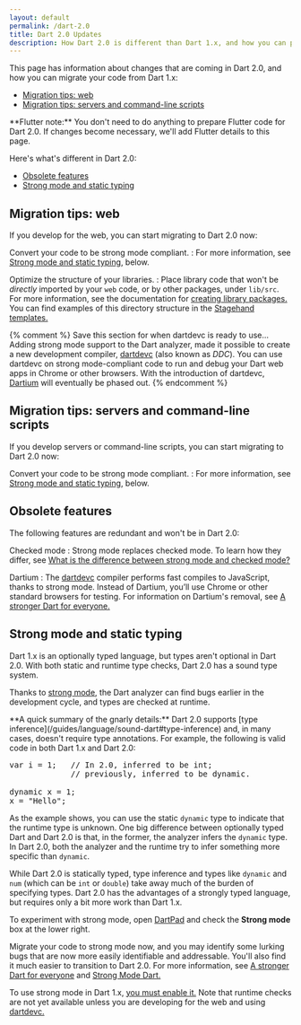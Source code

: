 ```yaml
---
layout: default
permalink: /dart-2.0
title: Dart 2.0 Updates
description: How Dart 2.0 is different than Dart 1.x, and how you can prepare.
---
```


This page has information about changes that are coming in Dart 2.0,
and how you can migrate your code from Dart 1.x:

* [Migration tips: web](#migration-tips-web)
* [Migration tips: servers and command-line scripts](#migration-tips-servers-and-command-line-scripts)

<aside class="alert alert-info" markdown="1">
**Flutter note:** You don't need to do anything to prepare Flutter code
for Dart 2.0. If changes become necessary,
we'll add Flutter details to this page.
</aside>

Here's what's different in Dart 2.0:

* [Obsolete features](#obsolete-features)
* [Strong mode and static typing](#strong-mode-and-static-typing)

## Migration tips: web

If you develop for the web, you can start migrating to Dart 2.0 now:

Convert your code to be strong mode compliant.
: For more information,
  see [Strong mode and static typing](#strong-mode-and-static-typing), below.

Optimize the structure of your libraries.
: Place library code that won't be _directly_ imported by your `web` code,
  or by other packages, under `lib/src`. For more information,
  see the documentation for [creating library
  packages.](/guides/libraries/create-library-packages)
  You can find examples of this directory structure in the [Stagehand
  templates.](https://github.com/google/stagehand/tree/master/templates)

{% comment %}
Save this section for when dartdevc is ready to use...
Adding strong mode support to the Dart analyzer,
made it possible to create a new development compiler,
[dartdevc]({{site.webdev}}/tools/dartdevc) (also known as _DDC_).
You can use dartdevc on strong mode-compliant
code to run and debug your Dart web apps in Chrome or other browsers.
With the introduction of dartdevc,
[Dartium](http://news.dartlang.org/2017/06/a-stronger-dart-for-everyone.html)
will eventually be phased out.
{% endcomment %}

## Migration tips: servers and command-line scripts

If you develop servers or command-line scripts,
you can start migrating to Dart 2.0 now:

Convert your code to be strong mode compliant.
: For more information, see [Strong mode and static
  typing](#strong-mode-and-static-typing), below.

## Obsolete features

The following features are redundant and won't be in Dart 2.0:

Checked mode
: Strong mode replaces checked mode. To learn how they differ, see
  [What is the difference between strong mode and checked
  mode?](/guides/language/sound-faq#how-is-it-different-than-checked-mode)

Dartium
: The [dartdevc]({{site.webdev}}/tools/dartdevc) compiler
  performs fast compiles to JavaScript,
  thanks to strong mode. Instead of Dartium, you’ll use Chrome
  or other standard browsers for testing. For information on
  Dartium's removal, see [A stronger Dart for
  everyone.](http://news.dartlang.org/2017/06/a-stronger-dart-for-everyone.html)

## Strong mode and static typing

Dart 1.x is an optionally typed language, but types aren't optional in
Dart 2.0. With both static and runtime type checks, Dart 2.0 has a sound
type system.

Thanks to [strong mode](/guides/language/sound-dart),
the Dart analyzer can find bugs earlier in the development cycle,
and types are checked at runtime.

<aside class="alert alert-info" markdown="1">
**A quick summary of the gnarly details:**
Dart 2.0 supports [type inference](/guides/language/sound-dart#type-inference)
and, in many cases, doesn't require type annotations. For example,
the following is valid code in both Dart 1.x and Dart 2.0:

<pre>
var i = 1;   // In 2.0, inferred to be int;
             // previously, inferred to be dynamic.

dynamic x = 1;
x = "Hello";
</pre>

As the example shows, you can use the static `dynamic` type
to indicate that the runtime type is unknown.
One big difference between optionally typed Dart and Dart 2.0
is that, in the former, the analyzer infers the `dynamic` type.
In Dart 2.0, both the analyzer and
the runtime try to infer something more specific than `dynamic`.

While Dart 2.0 is statically typed, type inference and types like
`dynamic` and `num` (which can be `int` or `double`)
take away much of the burden of specifying types.
Dart 2.0 has the advantages of a strongly typed language,
but requires only a bit more work than Dart 1.x.

To experiment with strong mode,
open [DartPad](https://dartpad.dartlang.org/)
and check the **Strong mode** box at the lower right.
</aside>

Migrate your code to strong mode now, and you may identify some
lurking bugs that are now more easily identifiable and addressable.
You'll also find it much easier to transition to Dart 2.0.
For more information, see [A stronger Dart for
everyone](http://news.dartlang.org/2017/06/a-stronger-dart-for-everyone.html)
and [Strong Mode Dart.](/guides/language/sound-dart)

To use strong mode in Dart 1.x, [you must enable
it.](/guides/language/sound-dart#how-to-enable-strong-mode)
Note that runtime checks are not yet available unless you are developing
for the web and using [dartdevc.]({{site.webdev}}/tools/dartdevc)


